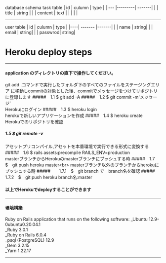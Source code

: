 database schema
task table
| id  | culumn  |  type  |
| --- |---------| -------|
|     | title   | string |
|     | content |  text  |
|     |         |        |
_____________

user table
| id | culumn  | type  |
|----| ------- |-------|
|    |  name   | string|
|    |  email  | string|
|    | passwrod| string|

# Heroku deploy steps
_____________
####  application のディレクトリの直下で操作してください。<br>
git add .コマンドで実行したフォルダ下のすべてのファイルをステージングエリア
に移動しcommitの対象とした後、commitでメッセージをつけてリポジトリに登録します
#####　1.1  $ git add -A
#####　1.2  $ git commit -m'メッセージ'<br>
Herokuにログイン
#####　1.3  $ heroku login<br>
herokuで新しいアプリケーションを作成
#####　1.4  $ heroku create<br>
Herokuでのリポジトリを確認
#####  1.5  $ git remote -v<br>
アセットプリコンパイル,アセットを本番環境で実行できる形式に変換する
#####　1.6  $ rails assets:precompile RAILS_ENV=production<br>
masterブランチからHerokuのmasterブランチにプッシュする時
#####　1.7　$　git push heroku master<br>
masterブランチ以外のブランチからherokuにプッシュする時
#####　　1.7.1　$　git branch で　branch名を確認
#####　　1.7.2　$　git push heroku branch名:master
#### 以上でHerokuでdeployすることができます
------
####  環境構築
Ruby on Rails application that runs on the following software:
_Ubuntu 12.9-0ubuntu0.20.04.1<br>
_Ruby 3.0.1<br>
_Ruby on Rails 6.0.4<br>
_psql (PostgreSQL) 12.9<br>
_Gem 3.2.15<br>
_Yarn 1.22.17<br>
*****
